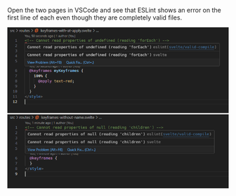 Open the two pages in VSCode and see that ESLint shows an error on the first line of each even though they are completely valid files.

![keyframes-with-at-apply-error](static/keyframes-with-at-apply-error.PNG)
![keyframes-without-name-error](static/keyframes-without-name-error.PNG)
